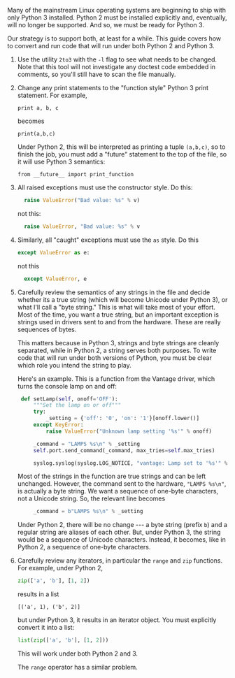 Many of the mainstream Linux operating systems are beginning to ship with only Python 3 installed.
Python 2 must be installed explicitly and, eventually, will no longer be supported. And so, we must
be ready for Python 3.

Our strategy is to support both, at least for a while. This guide covers how to convert and run
code that will run under both Python 2 and Python 3.

1. Use the utility `2to3` with the `-l` flag to see what needs to be changed. Note that this tool will
not investigate any doctest code embedded in comments, so you'll still have to scan the file manually.

2. Change any print statements to the "function style" Python 3 print statement. For example,

       print a, b, c

   becomes

       print(a,b,c)

   Under Python 2, this will be interpreted as printing a tuple `(a,b,c)`, so to finish the job, you must add a "future" statement to the top of the file, so it will use Python 3 semantics:

       from __future__ import print_function

3. All raised exceptions must use the constructor style. Do this:

   ```python
     raise ValueError("Bad value: %s" % v)
   ```
   not this:
   ```python
     raise ValueError, "Bad value: %s" % v
   ```

4. Similarly, all "caught" exceptions must use the `as` style. Do this

   ```python
   except ValueError as e:
   ```

   not this

   ```python
     except ValueError, e
   ```

5. Carefully review the semantics of any strings in the file and decide whether its a true string (which will become Unicode under Python 3), or what I'll call a "byte string." This is what will take most of your effort. Most of the time, you want a true string, but an important exception is strings used in drivers sent to and from the hardware. These are really sequences of bytes.

   This matters because in Python 3, strings and byte strings are cleanly separated, while in Python 2, a string serves both purposes. To write code that will run under both versions of Python, you must be clear which role you intend the string to play.

   Here's an example. This is a function from the Vantage driver, which turns the console lamp on and off:

   ```python
    def setLamp(self, onoff='OFF'):
        """Set the lamp on or off"""
        try:        
            _setting = {'off': '0', 'on': '1'}[onoff.lower()]
        except KeyError:
            raise ValueError("Unknown lamp setting '%s'" % onoff)

        _command = "LAMPS %s\n" % _setting
        self.port.send_command(_command, max_tries=self.max_tries)

        syslog.syslog(syslog.LOG_NOTICE, "vantage: Lamp set to '%s'" % onoff)
   ```       
    Most of the strings in the function are true strings and can be left unchanged. However, the command sent
to the hardware, `"LAMPS %s\n"`, is actually a byte string. We want a sequence of one-byte characters, not a Unicode string. So, the relevant line becomes

   ```python
        _command = b"LAMPS %s\n" % _setting
   ```

    Under Python 2, there will be no change --- a byte string (prefix `b`) and a regular string are aliases of
each other. But, under Python 3, the string would be a sequence of Unicode characters. Instead, it becomes,
like in Python 2, a sequence of one-byte characters.

6. Carefully review any iterators, in particular the `range` and `zip` functions. For example, under Python 2,

   ```python
   zip(['a', 'b'], [1, 2])
   ```

   results in a list

   ```
   [('a', 1), ('b', 2)]
   ```

   but under Python 3, it results in an iterator object. You must explicitly convert it into a list:

   ```python
   list(zip(['a', 'b'], [1, 2]))
   ```
   This will work under both Python 2 and 3. 

   The `range` operator has a similar problem.

